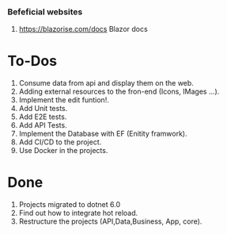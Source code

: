 
### Befeficial websites

1. https://blazorise.com/docs  Blazor docs


# To-Dos 

1. Consume data from api and display them on the web.
2. Adding external resources to the fron-end (Icons, IMages ...).
3. Implement the edit funtion!.
5. Add Unit tests.
6. Add E2E tests. 
7. Add API Tests.
8. Implement the Database with EF (Enitity framwork).  
9. Add CI/CD to the project. 
10. Use Docker in the projects.


# Done 

1. Projects migrated to dotnet 6.0
2. Find out how to integrate hot reload.
3. Restructure the projects (API,Data,Business, App, core).